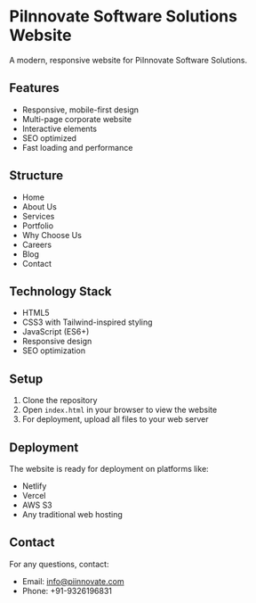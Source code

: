 # PiInnovate Software Solutions Website

A modern, responsive website for PiInnovate Software Solutions.

## Features

- Responsive, mobile-first design
- Multi-page corporate website
- Interactive elements
- SEO optimized
- Fast loading and performance

## Structure

- Home
- About Us
- Services
- Portfolio
- Why Choose Us
- Careers
- Blog
- Contact

## Technology Stack

- HTML5
- CSS3 with Tailwind-inspired styling
- JavaScript (ES6+)
- Responsive design
- SEO optimization

## Setup

1. Clone the repository
2. Open `index.html` in your browser to view the website
3. For deployment, upload all files to your web server

## Deployment

The website is ready for deployment on platforms like:
- Netlify
- Vercel
- AWS S3
- Any traditional web hosting

## Contact

For any questions, contact:
- Email: info@piinnovate.com
- Phone: +91-9326196831
